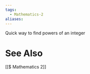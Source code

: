 ```yaml
---
tags:
  - Mathematics-2
aliases:
---
```

Quick way to find powers of an integer

# See Also
[[$ Mathematics 2]]
